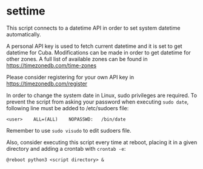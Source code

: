 # settime
This script connects to a datetime API in order to set system datetime automatically.

A personal API key is used to fetch current datetime and it is set to get datetime for Cuba.
Modifications can be made in order to get datetime for other zones. A full list of available zones can be found in https://timezonedb.com/time-zones

Please consider registering for your own API key in https://timezonedb.com/register

In order to change the system date in Linux, sudo privileges are required.
To prevent the script from asking your password when executing `sudo date`, following line must be added to /etc/sudoers file:

    <user>    ALL=(ALL)    NOPASSWD:   /bin/date

Remember to use `sudo visudo` to edit sudoers file.

Also, consider executing this script every time at reboot, placing it in a given directory and adding a crontab with `crontab -e`:

    @reboot python3 <script directory> &
